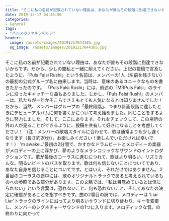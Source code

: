 ```yaml
---
title: "そこに私の名前が記載されていない理由は、あなたが誰もその段階に到達できないからです。"
date: 2019-12-17 04:46:50
categories:
- General
tags:
- "パルスのファルシのルシ"
header:
  image: /assets/images/20191217044305.jpg
  og_image: /assets/images/20191217044305.jpg
---
```


そこに私の名前が記載されていない理由は、あなたが誰もその段階に到達できないからです。だから、少しの間私と一緒に耐えてください。上記の投稿で言及したように、「Puls Falsi Rushi」という名前は、メンバーの1人（名前を残さない）の最初の公式グループ名に由来します。当時は、意味のあるユニークなものを書きたかったのです。 「Puls Falsi Rushi」には、前述の「MRPuls Falsi」のラインに沿ったキャッチーな曲もありました。しかし、「Puls Falsi Rushi」のメンバーは、私たちが一年かそこらでさえもとても人気になるとは知りませんでした！だから、当然、メンバーはグループの「最終段階」、つまり計画段階に達したときにデビューアルバムに何を書くかについて考え始めました。同じことをするように努力しました。そして、ここにあります。それをチェックして、この場所の外の人が見ることができるように、投稿を共有して好きになることを考慮してください！ （注：メンバーの歌唱スタイルに合わせて、歌は通常よりも少し遅くなります（長さ約20分）。お楽しみください！楽しんでいただければ幸いです！） &#39;m awake…&#39;最初の2分間で、かすかなドラムビートとメロディーの楽器がメロディーの上に浮かび、夢のようなメランコリックなサウンドのイントロダクションです。歌が最後のコーラスに進むにつれて、歌はより明るい、リズミカルな、明るいビートのパスを取ります。歌は何も信じないことについてであり、あなた自身を信じることについてです。とはいえ、それだけではありません。 2番目のコーラスの途中には、歌のオリジナルトラックであると考えられているものへの参照である部分があります。この文脈では、「私は目覚めているとは信じられない」という言葉は、恐れないこと、何も恐れないこと、そしてあなたの決定に確信があることを指すべきです。曲の2番目の詩では、メロディーは &#39;Liar Liar&#39;トラックのラインに沿ってより明るいサウンドに切り替わり、キーを変更し、メンバーのシグネチャーサウンドの1つに入ります。メロディックな音。の終わりに向かって
